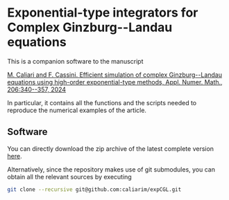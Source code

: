 # Exponential-type integrators for Complex Ginzburg--Landau equations

This is a companion software to the manuscript

[M. Caliari and F. Cassini. Efficient simulation of complex Ginzburg--Landau 
equations using high-order exponential-type methods,
Appl. Numer. Math., 206:340--357, 2024](https://doi.org/10.1016/j.apnum.2024.08.009)

In particular, it contains all the functions and the scripts needed to 
reproduce the numerical examples of the article.

## Software

You can directly download the zip archive of the latest complete version
[here](https://github.com/caliarim/expCGL/releases/download/v1.0/expCGL-1.0.zip).

Alternatively, since the repository makes use of git submodules, you can
obtain all the relevant sources by executing

```sh
git clone --recursive git@github.com:caliarim/expCGL.git
```
